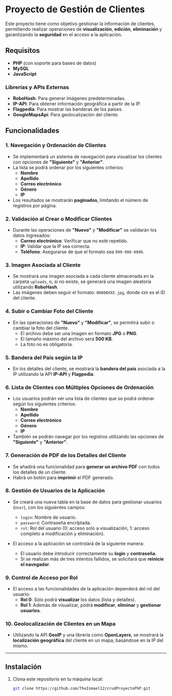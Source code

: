 # Proyecto de Gestión de Clientes

Este proyecto tiene como objetivo gestionar la información de clientes, permitiendo realizar operaciones de **visualización**, **edición**, **eliminación** y garantizando la **seguridad** en el acceso a la aplicación.

## Requisitos

- **PHP** (con soporte para bases de datos)
- **MySQL**
- **JavaScript**

### Librerías y APIs Externas

- **RoboHash**: Para generar imágenes predeterminadas.
- **IP-API**: Para obtener información geográfica a partir de la IP.
- **Flagpedia**: Para mostrar las banderas de los países.
- **GoogleMapsApi**: Para geolocalización del cliente.

## Funcionalidades

### 1. **Navegación y Ordenación de Clientes**

- Se implementará un sistema de navegación para visualizar los clientes con opciones de **"Siguiente"** y **"Anterior"**.
- La lista se podrá ordenar por los siguientes criterios:
  - **Nombre**
  - **Apellido**
  - **Correo electrónico**
  - **Género**
  - **IP**
- Los resultados se mostrarán **paginados**, limitando el número de registros por página.

### 2. **Validación al Crear o Modificar Clientes**

- Durante las operaciones de **"Nuevo"** y **"Modificar"** se validarán los datos ingresados:
  - **Correo electrónico**: Verificar que no esté repetido.
  - **IP**: Validar que la IP sea correcta.
  - **Teléfono**: Asegurarse de que el formato sea `999-999-9999`.

### 3. **Imagen Asociada al Cliente**

- Se mostrará una imagen asociada a cada cliente almacenada en la carpeta `uploads`, o, si no existe, se generará una imagen aleatoria utilizando **RoboHash**.
- Las imágenes deben seguir el formato: `00000XXX.jpg`, donde `XXX` es el ID del cliente.

### 4. **Subir o Cambiar Foto del Cliente**

- En las operaciones de **"Nuevo"** y **"Modificar"**, se permitirá subir o cambiar la foto del cliente.
  - El archivo debe ser una imagen en formato **JPG** o **PNG**.
  - El tamaño máximo del archivo será **500 KB**.
  - La foto no es obligatoria.

### 5. **Bandera del País según la IP**

- En los detalles del cliente, se mostrará la **bandera del país** asociada a la IP utilizando la API **IP-API** y **Flagpedia**.

### 6. **Lista de Clientes con Múltiples Opciones de Ordenación**

- Los usuarios podrán ver una lista de clientes que se podrá ordenar según los siguientes criterios:
  - **Nombre**
  - **Apellido**
  - **Correo electrónico**
  - **Género**
  - **IP**
- También se podrán navegar por los registros utilizando las opciones de **"Siguiente"** y **"Anterior"**.

### 7. **Generación de PDF de los Detalles del Cliente**

- Se añadirá una funcionalidad para **generar un archivo PDF** con todos los detalles de un cliente.
- Habrá un botón para **imprimir** el PDF generado.

### 8. **Gestión de Usuarios de la Aplicación**

- Se creará una nueva tabla en la base de datos para gestionar usuarios (`User`), con los siguientes campos:
  - `login`: Nombre de usuario.
  - `password`: Contraseña encriptada.
  - `rol`: Rol del usuario (0: acceso solo a visualización, 1: acceso completo a modificación y eliminación).

- El acceso a la aplicación se controlará de la siguiente manera:
  - El usuario debe introducir correctamente su **login** y **contraseña**.
  - Si se realizan más de tres intentos fallidos, se solicitará que **reinicie el navegador**.

### 9. **Control de Acceso por Rol**

- El acceso a las funcionalidades de la aplicación dependerá del rol del usuario:
  - **Rol 0**: Sólo podrá **visualizar** los datos (lista y detalles).
  - **Rol 1**: Además de visualizar, podrá **modificar**, **eliminar** y **gestionar usuarios**.

### 10. **Geolocalización de Clientes en un Mapa**

- Utilizando la API **GeoIP** y una librería como **OpenLayers**, se mostrará la **localización geográfica** del cliente en un mapa, basándose en la IP del mismo.

---

## Instalación

1. Clona este repositorio en tu máquina local:

   ```bash
   git clone https://github.com/TheIsmael12/crudProyectoPhP.git
